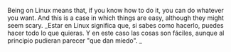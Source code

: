 

Being on Linux means that, if you know how to do it, you can do whatever you want. And this is a case in which things are easy, although they might seem scary.
_Estar en Linux significa que, si sabes como hacerlo, puedes hacer todo lo que quieras. Y en este caso las cosas son fáciles, aunque al principio pudieran parecer "que dan miedo". _ 
